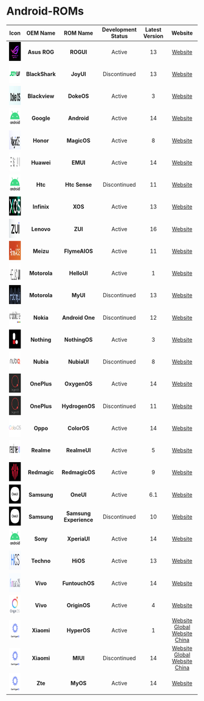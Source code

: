 # Android-ROMs

|                          Icon                           |    OEM Name    |        ROM Name        | Development Status | Latest Version |                                           Website                                            |
| :-----------------------------------------------------: | :------------: | :--------------------: | :----------------: | :------------: | :------------------------------------------------------------------------------------------: |
|   <img src="Icons/ROGUI.png" width="50" height="50">    |  **Asus ROG**  |       **ROGUI**        |       Active       |       13       |                        [Website](https://www.asus.com/in/content/ui/)                        |
|   <img src="Icons/JoyUI.png" width="50" height="50">    | **BlackShark** |       **JoyUI**        |    Discontinued    |       13       |                                         [Website]()                                          |
|   <img src="Icons/DokeOS.png" width="50" height="50">   | **Blackview**  |       **DokeOS**       |       Active       |       3        |                          [Website](https://promo.blackview.hk/os3/)                          |
|  <img src="Icons/Android.png" width="50" height="50">   |   **Google**   |      **Android**       |       Active       |       14       |                  [Website](https://www.android.com/intl/en_in/android-14/)                   |
|  <img src="Icons/MagicOS.png" width="50" height="50">   |   **Honor**    |      **MagicOS**       |       Active       |       8        |                        [Website](https://www.honor.com/in/magic-os/)                         |
|    <img src="Icons/EMUI.png" width="50" height="50">    |   **Huawei**   |        **EMUI**        |       Active       |       14       |                      [Website](https://consumer.huawei.com/en/emui-13/)                      |
|  <img src="Icons/Android.png" width="50" height="50">   |    **Htc**     |     **Htc Sense**      |    Discontinued    |       11       |                  [Website](https://www.android.com/intl/en_in/android-14/)                   |
|    <img src="Icons/XOS.png" width="50" height="50">     |  **Infinix**   |        **XOS**         |       Active       |       13       |                        [Website](https://www.infinixmobiles.in/xos/)                         |
|    <img src="Icons/ZUI.png" width="50" height="50">     |   **Lenovo**   |        **ZUI**         |       Active       |       16       |                               [Website](https://m.zui.com/#/)                                |
| <img src="Icons/FlymeAIOS.png" width="50" height="50">  |   **Meizu**    |     **FlymeAIOS**      |       Active       |       11       |                            [Website](https://www.flyme.com/aios)                             |
|  <img src="Icons/HelloUI.png" width="50" height="50">   |  **Motorola**  |      **HelloUI**       |       Active       |       1        |                          [Website](https://www.motorola.in/my-ux/p)                          |
|    <img src="Icons/MyUI.png" width="50" height="50">    |  **Motorola**  |        **MyUI**        |    Discontinued    |       13       |                          [Website](https://www.motorola.in/my-ux/p)                          |
| <img src="Icons/AndroidOne.png" width="50" height="50"> |   **Nokia**    |    **Android One**     |    Discontinued    |       12       |                           [Website](https://www.android.com/one/)                            |
| <img src="Icons/NothingOS.png" width="50" height="50">  |  **Nothing**   |     **NothingOS**      |       Active       |       3        |                                         [Website]()                                          |
|  <img src="Icons/NubiaUI.png" width="50" height="50">   |   **Nubia**    |      **NubiaUI**       |    Discontinued    |       8        |                                         [Website]()                                          |
|  <img src="Icons/OxygenOS.png" width="50" height="50">  |  **OnePlus**   |      **OxygenOS**      |       Active       |       14       |                         [Website](https://www.oneplus.in/oxygenos14)                         |
|  <img src="Icons/OxygenOS.png" width="50" height="50">  |  **OnePlus**   |     **HydrogenOS**     |    Discontinued    |       11       |                       [Website](https://www.oneplus.com/cn/hydrogenos)                       |
|  <img src="Icons/ColorOS.png" width="50" height="50">   |    **Oppo**    |      **ColorOS**       |       Active       |       14       |                        [Website](https://www.oppo.com/en/coloros14/)                         |
|  <img src="Icons/RealmeUI.png" width="50" height="50">  |   **Realme**   |      **RealmeUI**      |       Active       |       5        |                       [Website](https://www.realme.com/in/realme-ui-5)                       |
| <img src="Icons/RedmagicOS.png" width="50" height="50"> |  **Redmagic**  |     **RedmagicOS**     |       Active       |       9        |                                         [Website]()                                          |
|   <img src="Icons/OneUI.png" width="50" height="50">    |  **Samsung**   |       **OneUI**        |       Active       |      6.1       |                        [Website](https://www.samsung.com/in/one-ui/)                         |
|   <img src="Icons/OneUI.png" width="50" height="50">    |  **Samsung**   | **Samsung Experience** |    Discontinued    |       10       |                        [Website](https://www.samsung.com/in/one-ui/)                         |
|  <img src="Icons/Android.png" width="50" height="50">   |    **Sony**    |      **XperiaUI**      |       Active       |       14       |                  [Website](https://www.android.com/intl/en_in/android-14/)                   |
|    <img src="Icons/HiOS.png" width="50" height="50">    |   **Techno**   |        **HiOS**        |       Active       |       13       |                     [Website](https://www.tecno-mobile.com/hios-detail/)                     |
| <img src="Icons/FuntouchOS.png" width="50" height="50"> |    **Vivo**    |     **FuntouchOS**     |       Active       |       14       |                         [Website](https://www.vivo.com/in/funtouch)                          |
|  <img src="Icons/OriginOS.png" width="50" height="50">  |    **Vivo**    |      **OriginOS**      |       Active       |       4        |                         [Website](https://www.vivo.com.cn/originos)                          |
|  <img src="Icons/HyperOS.png" width="50" height="50">   |   **Xiaomi**   |      **HyperOS**       |       Active       |       1        | [Website Global](https://www.mi.com/global/hyperos) [Website China](https://hyperos.mi.com/) |
|  <img src="Icons/HyperOS.png" width="50" height="50">   |   **Xiaomi**   |        **MIUI**        |    Discontinued    |       14       |  [Website Global](https://www.mi.com/global/miui) [Website China](https://home.miui.com/14)  |
|  <img src="Icons/HyperOS.png" width="50" height="50">   |    **Zte**     |        **MyOS**        |       Active       |       14       |                        [Website](https://www.ztedevices.com/cn/myos/)                        |
